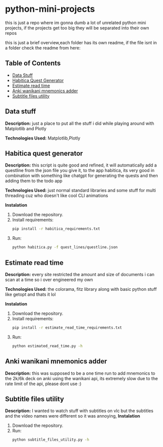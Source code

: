 # python-mini-projects

this is just a repo where im gonna dumb a lot of unrelated python mini projects, if the projects get too big they will be separated into their own repos

this is just a brief overview,each folder has its own readme, if the file isnt in a folder check the readme from here:
## Table of Contents
- [Data Stuff](#data-stuff)
- [Habitica Quest Generator](#habitica-quest-generator)
- [Estimate read time](#estimate-read-time)
- [Anki wanikani mnemonics adder](#anki-wanikani-mnemonics-adder)
- [Subtitle files utility](#subtitle-files-utility)
## Data stuff

**Description:** just a place to put all the stuff i did while playing around with Matplotlib and Plotly

**Technologies Used:** Matplotlib,Plotly

## Habitica quest generator

**Description:** this script is quite good and refined, it will automatically add a questline from the json file you give it, to the app habitica, its very good in combination with something like chatgpt for generating the quests and then adding them to the todo app

**Technologies Used:** just normal standard libraries and some stuff for multi threading cuz who doesn't like cool CLI animations

**Instalation**
1. Download the repository.
2. Install requirements:
   ```bash
   pip install -r habitica_requirements.txt
   ```
3. Run:
   ```bash
   python habitica.py -f quest_lines/questline.json
   ```
   
## Estimate read time

**Description:** every site restricted the amount and size of documents i can scan at a time so i over engineered my own 

**Technologies Used:** the colorama, fitz library along with basic python stuff like getopt and thats it lol

**Instalation**
1. Download the repository.
2. Install requirements:
   ```bash
   pip install -r estimate_read_time_requirements.txt
   ```
3. Run:
   ```bash
   python estimated_read_time.py -h
   ```
## Anki wanikani mnemonics adder
**Description:** this was supposed to be a one time run to add mnemonics to the 2k/6k deck on anki using the wanikani api, its extremely slow due to the rate limit of the api, please dont use :)

## Subtitle files utility
**Description:** I wanted to watch stuff with subtitles on vlc but the subtitles and the video names were different so it was annoying, 
**Instalation**
1. Download the repository.
2. Run:
   ```bash
   python subtitle_files_utility.py -h 
   ```

